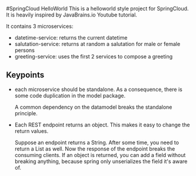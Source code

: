 #SpringCloud HelloWorld
This is a helloworld style project for SpringCloud. It is heavily inspired by JavaBrains.io Youtube tutorial.

It contains 3 microservices:
* datetime-service: returns the current datetime
* salutation-service: returns at random a salutation for male or female persons
* greeting-service: uses the first 2 services to compose a greeting

## Keypoints
* each microservice should be standalone. As a consequence, there is some code duplication in the model package. 
  
  A common dependency on the datamodel breaks the standalone principle.
* Each REST endpoint returns an object. This makes it easy to change the return values. 
 
   Suppose an endpoint returns a String. After some time, you need to return a List as well. Now the response of the endpoint breaks the consuming clients.  If an object is returned, you can add a field without breaking anything, because spring only unserializes the field it's aware of.
